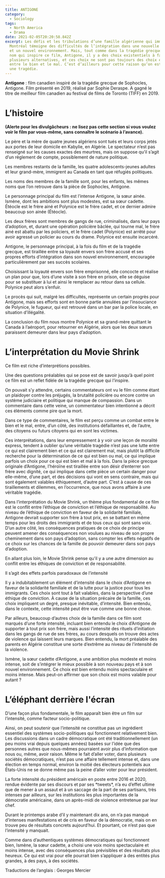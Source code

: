 ```yaml
---
title: ANTIGONE
category:
  - Sociology
tags:
  - North America
  - Drama
date: 2021-02-05T20:20:58.842Z
excerpt: Les défis et les tribulations d’une famille algérienne qui immigre à
  Montréal témoigne des difficultés de l’intégration dans une nouvelle société
  et un nouvel environnement. Mais, tout comme dans la tragédie grecque du même
  nom qui inspire ce film, Antigone, il y a des choix existentiels à faire entre
  plusieurs alternatives, et ces choix ne sont pas toujours des choix évidents
  entre le bien et le mal. C’est d’ailleurs pour cette raison qu’on est devant
  une tragédie.
---
```

**Antigone** : film canadien inspiré de la tragédie grecque de Sophocles, Antigone. Film présenté en 2019, réalisé par Sophie Deraspe. A gagné le titre de meilleur film canadien au festival de films de Toronto (TIFF) en 2019.

# L’histoire

**(Alerte pour les divulgâcheurs : ne lisez pas cette section si vous voulez voir le film par vous-même, sans connaître le scénario à l’avance).**

Le père et la mère de quatre jeunes algériens sont tués et leurs corps jetés aux portes de leur domicile en Kabylie, en Algérie. Le spectateur n’est pas renseigné sur les causes exactes des meurtres, mais on suppose qu’il s’agit d’un règlement de compte, possiblement de nature politique.

Les membres restants de la famille, les quatre adolescents-jeunes adultes et leur grand-mère, immigrent au Canada en tant que réfugiés politiques.

Les noms des membres de la famille sont, pour les enfants, les mêmes noms que l’on retrouve dans la pièce de Sophocles, Antigone.

Le personnage principal du film est l’intense Antigone, la sœur ainée. Ismène, dont les ambitions sont plus modestes, est sa sœur cadette. Étéocle est le frère ainé et Polynice est le frère cadet, et ce dernier admire beaucoup son ainée (Étéocle).

Les deux frères sont membres de gangs de rue, criminalisés, dans leur pays d’adoption, et, durant une opération policière bâclée, qui tourne mal, le frère ainé est abattu par les policiers, et le frère cadet (Polynice) est arrêté pour avoir agressé un policier au cours du drame. Polynice est ensuite incarcéré.

Antigone, le personnage principal, à la fois du film et de la tragédie grecque, est tiraillée entre sa loyauté envers son frère accusé et ses propres efforts d’intégration dans son nouvel environnement, encouragée particulièrement par ses succès scolaires.

Choisissant la loyauté envers son frère emprisonné, elle concocte et réalise un plan pour que, lors d’une visite à son frère en prison, elle se déguise pour se substituer à lui et ainsi le remplacer au retour dans sa cellule. Polynice peut alors s’enfuir.

Le procès qui suit, malgré les difficultés, représente un certain progrès pour Antigone, mais ses efforts sont en bonne partie annulées par l’insouciance de Polynice, le fugueur, qui est retrouvé dans un bar par la police locale, en situation d’illégalité.

La conclusion du film nous montre Polynice et sa grand-mère quittant le Canada à l’aéroport, pour retourner en Algérie, alors que les deux sœurs paraissent demeurer dans leur pays d’adoption.

# L’interprétation du Movie Shrink

Ce film est riche d’interprétions possibles.

Une des questions préalables qui se pose est de savoir jusqu’à quel point ce film est un reflet fidèle de la tragédie grecque qui l’inspire.

On pouvait s’y attendre, certains commentateurs ont vu le film comme étant un plaidoyer contre les préjugés, la brutalité policière ou encore contre un système judiciaire et politique qui manque de compassion. Dans un commentaire dans cette veine, un commentateur bien intentionné a décrit ces éléments comme pire que la mort.

Dans ce type de commentaires, le film est perçu comme un combat entre le bien et le mal, entre, d’un côté, des institutions défaillantes et, de l’autre, des citoyens ou futurs citoyens qui en sont les victimes.

Ces interprétations, dans leur empressement à y voir une leçon de moralité express, tendent à oublier qu’une véritable tragédie n’est pas une lutte entre ce qui est clairement bien et ce qui est clairement mal, mais plutôt la difficile recherche pour la détermination de ce qui est bien ou mal, ce qui implique parfois un choix pour ce qui est bien et mal à la fois. Dans la pièce grecque originale d’Antigone, l’héroïne est tiraillée entre son désir d’enterrer son frère avec dignité, ce qui implique dans cette pièce un certain danger pour elle-même, d’une part, et des décisions qui vont en sens contraire, mais qui sont également valables éthiquement, d’autre part. C’est à cause de ces tiraillements et dilemmes, en l’occurrence, que nous avons affaire à une véritable tragédie.

Dans l’interprétation du Movie Shrink, un thème plus fondamental de ce film est le conflit entre l’éthique de conviction et l’éthique de responsabilité. Au niveau de l’éthique de conviction en faveur de la solidarité familiale, Antigone devrait supporter son frère à tout prix, en se battant en même temps pour les droits des immigrants et de tous ceux qui sont sans voix. D’un autre côté, les conséquences pratiques de ce choix de principe peuvent amener des conséquences non voulues au niveau de son propre cheminement dans son pays d’adoption, sans compter les effets négatifs de ce choix sur les chances de la famille de pouvoir demeurer dans son pays d’adoption.

En allant plus loin, le Movie Shrink pense qu’il y a une autre dimension au conflit entre les éthiques de conviction et de responsabilité.

Il s’agit des effets parfois paradoxaux de l’intensité

Il y a indubitablement un élément d’intensité dans le choix d’Antigone en faveur de la solidarité familiale et de la lutte pour la justice pour tous les immigrants. Ces choix sont tout à fait valables, dans la perspective d’une éthique de conviction. À cause de la situation précaire de la famille, ces choix impliquent un degré, presque inévitable, d’intensité. Bien entendu, dans le contexte, cette intensité peut être vue comme une bonne chose.

Par ailleurs, beaucoup d’autres choix de la famille dans ce film sont marqués d’une forte intensité, incluant bien entendu le choix d’Antigone de supporter à tout prix son frère, mais aussi l’intensité des rituels d’initiation dans les gangs de rue de ses frères, au cours desquels on trouve des actes de violence qui laissent leurs marques. Bien entendu, la mort préalable des parents en Algérie constitue une sorte d’extrême au niveau de l’intensité de la violence.

Ismène, la sœur cadette d’Antigone, a une ambition plus modeste et moins intense, soit de s’intégrer le mieux possible à son nouveau pays et à son nouvel environnement. Ce choix est bien entendu moins spectaculaire et moins intense. Mais peut-on affirmer que son choix est moins valable pour autant ?

# L’éléphant derrière l'écran

D’une façon plus fondamentale, le film apparaît bien être un film sur l’intensité, comme facteur socio-politique.

Ainsi, on peut soutenir que l’intensité ne constitue pas un ingrédient essentiel des systèmes socio-politiques qui fonctionnent relativement bien. Les discussions dans un cadre démocratique ont été traditionnellement (un peu moins vrai depuis quelques années) basées sur l’idée que des personnes autres que nous-mêmes pourraient avoir plus d’information que nous ou, même, avoir raison. Même le fait d’aller voter, dans plusieurs sociétés démocratiques, n’est pas une affaire tellement intense et, dans une élection en temps normal, environ la moitié des électeurs potentiels aux États-Unis ne se donne même pas la peine d’aller voter pour leur président.

La forte intensité du président américain en poste entre 2016 et 2020, rendue évidente par ses discours et par ses \*tweets\*, n’a eu d’effet ultime que de mener à un assaut et à un saccage de la part de ses partisans, très intenses par ailleurs, sur les institutions les plus importantes de la démocratie américaine, dans un après-midi de violence entretenue par leur chef.

Durant le printemps arabe d’il y maintenant dix ans, on n’a pas manqué d’intenses manifestations et de cris en faveur de la démocratie, mais on en trouve peu de résultats concrets aujourd’hui. Et pourtant, ce n’est pas que l’intensité y manquait.

Comme dans d’authentiques systèmes démocratiques qui fonctionnent bien, Ismène, la sœur cadette, a choisi une voix moins spectaculaire et moins intense, avec des conséquences plus prévisibles et des résultats plus heureux. Ce qui est vrai pour elle pourrait bien s’appliquer à des entités plus grandes, à des pays, à des sociétés.

Traductions de l’anglais : Georges Mercier